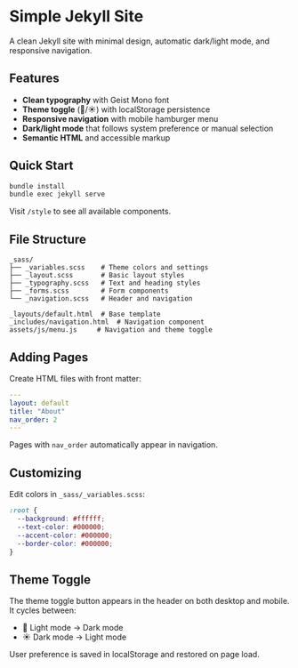 # Simple Jekyll Site

A clean Jekyll site with minimal design, automatic dark/light mode, and responsive navigation.

## Features

- **Clean typography** with Geist Mono font
- **Theme toggle** (🌙/☀️) with localStorage persistence
- **Responsive navigation** with mobile hamburger menu
- **Dark/light mode** that follows system preference or manual selection
- **Semantic HTML** and accessible markup

## Quick Start

```bash
bundle install
bundle exec jekyll serve
```

Visit `/style` to see all available components.

## File Structure

```
_sass/
├── _variables.scss    # Theme colors and settings
├── _layout.scss       # Basic layout styles
├── _typography.scss   # Text and heading styles
├── _forms.scss        # Form components
└── _navigation.scss   # Header and navigation

_layouts/default.html  # Base template
_includes/navigation.html  # Navigation component
assets/js/menu.js     # Navigation and theme toggle
```

## Adding Pages

Create HTML files with front matter:

```yaml
---
layout: default
title: "About"
nav_order: 2
---
```

Pages with `nav_order` automatically appear in navigation.

## Customizing

Edit colors in `_sass/_variables.scss`:

```scss
:root {
  --background: #ffffff;
  --text-color: #000000;
  --accent-color: #000000;
  --border-color: #000000;
}
```

## Theme Toggle

The theme toggle button appears in the header on both desktop and mobile. It cycles between:
- 🌙 Light mode → Dark mode
- ☀️ Dark mode → Light mode

User preference is saved in localStorage and restored on page load.

